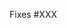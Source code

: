 <!-- Specify the issue ID that this pull request is solving -->
Fixes #XXX
<!-- Make sure that the issue provides steps to reproduce it -->

<!-- Describe the changes introduced by this pull request -->

<!--
  Please provide a unit, integration (`./integrationtests/`) or e2e (`./e2e/`) test if possible.
-->